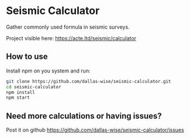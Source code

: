 # Seismic Calculator

Gather commonly used formula in seismic surveys.

Project visible here: https://acte.ltd/seismic/calculator

## How to use

Install npm on you system and run:

```sh
git clone https://github.com/dallas-wise/seismic-calculator.git
cd seismic-calculator
npm install
npm start
```

## Need more calculations or having issues?

Post it on github https://github.com/dallas-wise/seismic-calculator/issues

